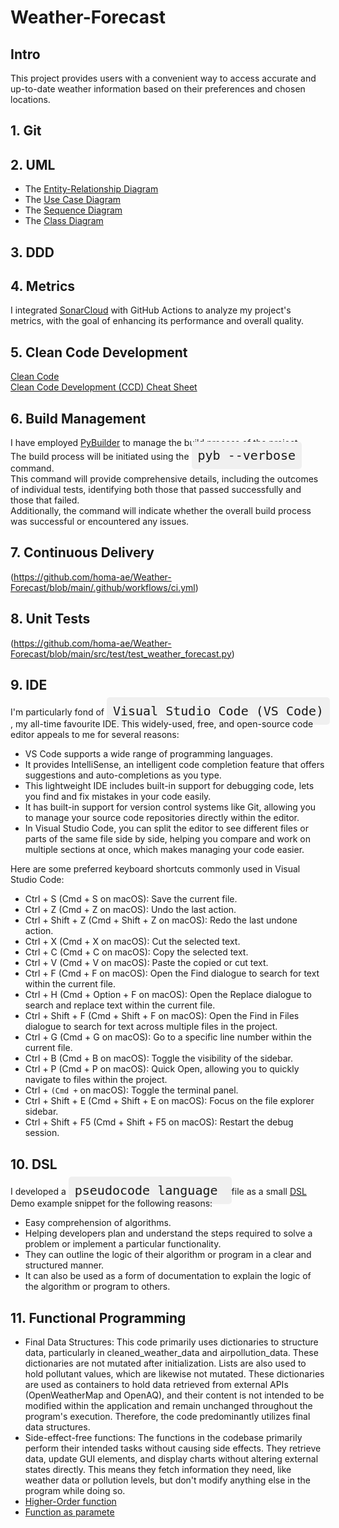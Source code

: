# Weather-Forecast
## Intro
This project provides users with a convenient way to access accurate and up-to-date weather information based on their preferences and chosen locations.

## 1. Git

## 2. UML
* The [Entity-Relationship Diagram](https://github.com/homa-ae/Weather-Forecast/blob/main/Diagrams/Entity-Relationship%20Diagram.jpg) 
* The [Use Case Diagram](https://github.com/homa-ae/Weather-Forecast/blob/main/Diagrams/Use%20Case%20Diagram.jpg)
* The [Sequence Diagram](https://github.com/homa-ae/Weather-Forecast/blob/main/Diagrams/Sequence%20Diagram.jpg)
* The [Class Diagram](https://github.com/homa-ae/Weather-Forecast/blob/main/Diagrams/Class%20Diagram.jpg)
  
## 3. DDD

## 4. Metrics
I integrated [SonarCloud](https://sonarcloud.io/projects?reliability=1) with GitHub Actions to analyze my project's metrics, with the goal of enhancing its performance and overall quality.

## 5. Clean Code Development
[Clean Code](https://github.com/homa-ae/Weather-Forecast/blob/main/documents/clean-code.md)  
[Clean Code Development (CCD) Cheat Sheet](https://github.com/homa-ae/Weather-Forecast/edit/main/documents/clean-code-cheat-sheet.md)

## 6. Build Management
I have employed [PyBuilder](https://github.com/homa-ae/Weather-Forecast/blob/main/build.py)  to manage the build process of the project.   
The build process will be initiated using the 
<kbd style="font-size: 20px; padding: 10px; border-radius: 5px; background-color: #f0f0f0;">
pyb --verbose
</kbd>
command.   
This command will provide comprehensive details, including the outcomes of individual tests, identifying both those that passed successfully and those that failed.  
Additionally, the command will indicate whether the overall build process was successful or encountered any issues.

## 7. Continuous Delivery
(https://github.com/homa-ae/Weather-Forecast/blob/main/.github/workflows/ci.yml)

## 8. Unit Tests
(https://github.com/homa-ae/Weather-Forecast/blob/main/src/test/test_weather_forecast.py)

## 9. IDE
I'm particularly fond of 
<kbd style="font-size: 20px; padding: 10px; border-radius: 5px; background-color: #f0f0f0;">
Visual Studio Code (VS Code)
</kbd>
, my all-time favourite IDE. This widely-used, free, and open-source code editor appeals to me for several reasons:
* VS Code supports a wide range of programming languages.
* It provides IntelliSense, an intelligent code completion feature that offers suggestions and auto-completions as you type.
* This lightweight IDE includes built-in support for debugging code, lets you find and fix mistakes in your code easily. 
* It has built-in support for version control systems like Git, allowing you to manage your source code repositories directly within the editor.
* In Visual Studio Code, you can split the editor to see different files or parts of the same file side by side, helping you compare and work on multiple sections at once,     which makes managing your code easier.

Here are some preferred keyboard shortcuts commonly used in Visual Studio Code:

* Ctrl + S (Cmd + S on macOS): Save the current file.  
* Ctrl + Z (Cmd + Z on macOS): Undo the last action.  
* Ctrl + Shift + Z (Cmd + Shift + Z on macOS): Redo the last undone action.  
* Ctrl + X (Cmd + X on macOS): Cut the selected text.  
* Ctrl + C (Cmd + C on macOS): Copy the selected text.  
* Ctrl + V (Cmd + V on macOS): Paste the copied or cut text.  
* Ctrl + F (Cmd + F on macOS): Open the Find dialogue to search for text within the current file.  
* Ctrl + H (Cmd + Option + F on macOS): Open the Replace dialogue to search and replace text within the current file.  
* Ctrl + Shift + F (Cmd + Shift + F on macOS): Open the Find in Files dialogue to search for text across multiple files in the project.  
* Ctrl + G (Cmd + G on macOS): Go to a specific line number within the current file.  
* Ctrl + B (Cmd + B on macOS): Toggle the visibility of the sidebar.  
* Ctrl + P (Cmd + P on macOS): Quick Open, allowing you to quickly navigate to files within the project.  
* Ctrl + ` (Cmd + ` on macOS): Toggle the terminal panel.  
* Ctrl + Shift + E (Cmd + Shift + E on macOS): Focus on the file explorer sidebar.  
* Ctrl + Shift + F5 (Cmd + Shift + F5 on macOS): Restart the debug session.  
    
## 10. DSL
I developed a
<kbd style="font-size: 20px; padding: 10px; border-radius: 5px; background-color: #f0f0f0;">
pseudocode language
</kbd> file as a small [DSL](https://github.com/homa-ae/Weather-Forecast/blob/main/documents/dsl.pseudo) Demo example snippet for the following reasons:
* Easy comprehension of algorithms.
* Helping developers plan and understand the steps required to solve a problem or implement a particular functionality.
* They can outline the logic of their algorithm or program in a clear and structured manner.
* It can also be used as a form of documentation to explain the logic of the algorithm or program to others.     

## 11. Functional Programming
* Final Data Structures: This code primarily uses dictionaries to structure data, particularly in cleaned_weather_data and airpollution_data. These dictionaries are not        mutated after initialization. Lists are also used to hold pollutant values, which are likewise not mutated. These dictionaries are used as containers to hold data            retrieved from external APIs (OpenWeatherMap and OpenAQ), and their content is not intended to be modified within the application and remain unchanged throughout the         program's execution. Therefore, the code predominantly utilizes final data structures.
* Side-effect-free functions: The functions in the codebase primarily perform their intended tasks without causing side effects. They retrieve data, update GUI                 elements, and display charts without altering external states directly. This means they fetch information they need, like weather data or pollution levels, but don't         modify anything else in the program while doing so.
* [Higher-Order function](https://github.com/homa-ae/Weather-Forecast/blob/main/src/high-order_function.py)
* [Function as paramete](https://github.com/homa-ae/Weather-Forecast/blob/main/src/function_as_parameter.py)
